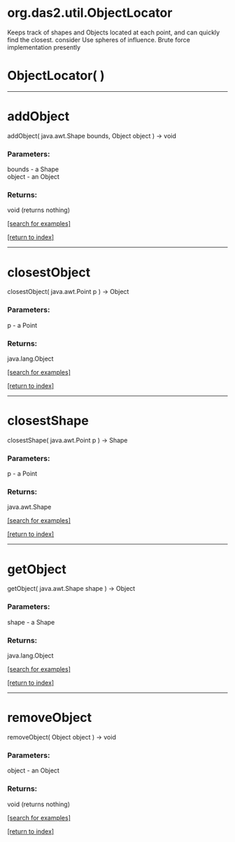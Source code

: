 # org.das2.util.ObjectLocator

Keeps track of shapes and Objects located at each point, and can quickly find the closest.
 consider Use spheres of influence.  Brute force implementation presently

# ObjectLocator( )


***
<a name="addObject"></a>
# addObject
addObject( java.awt.Shape bounds, Object object ) &rarr; void



### Parameters:
bounds - a Shape
<br>object - an Object

### Returns:
void (returns nothing)


<a href="https://github.com/autoplot/dev/search?q=addObject&unscoped_q=addObject">[search for examples]</a>

<a href="https://github.com/autoplot/documentation/blob/master/javadoc/index-all.md">[return to index]</a>

***
<a name="closestObject"></a>
# closestObject
closestObject( java.awt.Point p ) &rarr; Object



### Parameters:
p - a Point

### Returns:
java.lang.Object


<a href="https://github.com/autoplot/dev/search?q=closestObject&unscoped_q=closestObject">[search for examples]</a>

<a href="https://github.com/autoplot/documentation/blob/master/javadoc/index-all.md">[return to index]</a>

***
<a name="closestShape"></a>
# closestShape
closestShape( java.awt.Point p ) &rarr; Shape



### Parameters:
p - a Point

### Returns:
java.awt.Shape


<a href="https://github.com/autoplot/dev/search?q=closestShape&unscoped_q=closestShape">[search for examples]</a>

<a href="https://github.com/autoplot/documentation/blob/master/javadoc/index-all.md">[return to index]</a>

***
<a name="getObject"></a>
# getObject
getObject( java.awt.Shape shape ) &rarr; Object



### Parameters:
shape - a Shape

### Returns:
java.lang.Object


<a href="https://github.com/autoplot/dev/search?q=getObject&unscoped_q=getObject">[search for examples]</a>

<a href="https://github.com/autoplot/documentation/blob/master/javadoc/index-all.md">[return to index]</a>

***
<a name="removeObject"></a>
# removeObject
removeObject( Object object ) &rarr; void



### Parameters:
object - an Object

### Returns:
void (returns nothing)


<a href="https://github.com/autoplot/dev/search?q=removeObject&unscoped_q=removeObject">[search for examples]</a>

<a href="https://github.com/autoplot/documentation/blob/master/javadoc/index-all.md">[return to index]</a>

